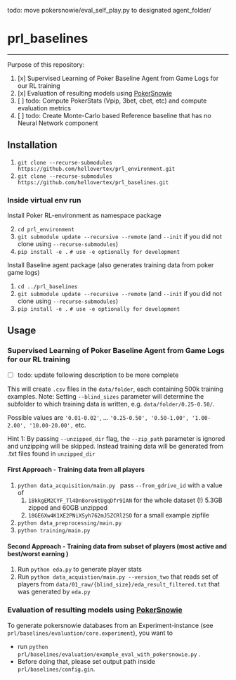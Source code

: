 todo: move pokersnowie/eval_self_play.py to designated agent_folder/
# prl_baselines

----
Purpose of this repository:
1. [x] Supervised Learning of Poker Baseline Agent from Game Logs for our RL training
2. [x] Evaluation of resulting models using [PokerSnowie](https://www.pokersnowie.com/) 
3. [ ] todo: Compute PokerStats (Vpip, 3bet, cbet, etc) and compute evaluation metrics
4. [ ] todo: Create Monte-Carlo based Reference baseline that has no Neural Network component
##  Installation
1. `git clone --recurse-submodules https://github.com/hellovertex/prl_environment.git`
2. `git clone --recurse-submodules https://github.com/hellovertex/prl_baselines.git`

### Inside virtual env run
Install Poker RL-environment as namespace package

2. `cd prl_environment`
3. `git submodule update --recursive --remote` (and `--init` if you did not clone using `--recurse-submodules`)
4. `pip install -e .`  `# use -e optionally for development`

Install Baseline agent package (also generates training data from poker game logs)
1. `cd ../prl_baselines`
2. `git submodule update --recursive --remote` (and `--init` if you did not clone using `--recurse-submodules`)
2. `pip install -e .`  `# use -e optionally for development`

## Usage
### Supervised Learning of Poker Baseline Agent from Game Logs for our RL training
- [ ] todo: update following description to be more complete

This will create `.csv` files in the `data/folder`, each containing 500k training examples.
Note: Setting `--blind_sizes` parameter will determine the subfolder to which training data
is written, e.g. `data/folder/0.25-0.50/`. 

Possible values are
`'0.01-0.02'`, ... `'0.25-0.50', '0.50-1.00', '1.00-2.00', '10.00-20.00',` etc.

Hint 1: By passing `--unzipped_dir` flag, the `--zip_path` parameter is ignored and unzipping will 
be skipped. Instead training data will be generated from .txt files found in `unzipped_dir`

#### First Approach - Training data from all players
1. `python data_acquisition/main.py ` pass `--from_gdrive_id` with a value of 
   1. `18kkgEM2CYF_Tl4Dn8oro6tUgqDfr9IAN` for the whole dataset (!) 5.3GB zipped and 60GB unzipped
   2. `18GE6Xw4K1XE2PNiXSyh762mJ5ZCRl2SO` for a small example zipfile
2. `python data_preprocessing/main.py `
3. `python training/main.py`

#### Second Approach - Training data from subset of players (most active and best/worst earning )
1. Run `python eda.py` to generate player stats
2. Run `python data_acquistion/main.py --version_two` that reads set of players from
   `data/01_raw/{blind_size}/eda_result_filtered.txt` that was generated by `eda.py`

### Evaluation of resulting models using [PokerSnowie](https://www.pokersnowie.com/)
To generate pokersnowie databases from an Experiment-instance (see `prl/baselines/evaluation/core.experiment`),
you want to 
- run `python prl/baselines/evaluation/example_eval_with_pokersnowie.py`
.
- Before doing that, please set output path inside `prl/baselines/config.gin`.


